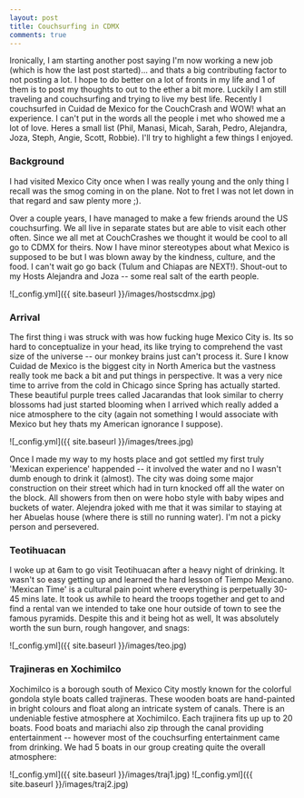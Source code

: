 ```yaml
---
layout: post
title: Couchsurfing in CDMX
comments: true
---
```

Ironically, I am starting another post saying I'm now working a new job (which is how the last post started)... and thats a big contributing factor to not posting a lot. I hope to do better on a lot of fronts in my life and 1 of them is to post my thoughts to out to the ether a bit more. 
Luckily I am still traveling and couchsurfing and trying to live my best life. Recently I couchsurfed in Cuidad de Mexico for the CouchCrash and WOW! what an experience.  I can't put in the words all the people i met who showed me a lot of love. Heres a small list (Phil, Manasi, Micah, Sarah, Pedro, Alejandra, Joza, Steph, Angie, Scott, Robbie). I'll try to highlight a few things I enjoyed. 

### Background
I had visited Mexico City once when I was really young and the only thing I recall was the smog coming in on the plane. Not to fret I was not let down in that regard and saw plenty more ;).

Over a couple years, I have managed to make a few friends around the US couchsurfing. We all live in separate states but are able to visit each other often. Since we all met at CouchCrashes we thought it would be cool to all go to CDMX for theirs. Now I have minor stereotypes about what Mexico is supposed to be but I was blown away by the kindness, culture, and the food. I can't wait go go back (Tulum and Chiapas are NEXT!). Shout-out to my Hosts Alejandra and Joza -- some real salt of the earth people. 

![_config.yml]({{ site.baseurl }}/images/hostscdmx.jpg)


### Arrival 
The first thing i was struck with was how fucking huge Mexico City is. Its so hard to conceptualize in your head, its like trying to comprehend the vast size of the universe -- our monkey brains just can't process it. Sure I know Cuidad de Mexico is the biggest city in North America but the vastness really took me back a bit and put things in perspective. It was a very nice time to arrive from the cold in Chicago since Spring has actually started. These beautiful purple trees called Jacarandas that look similar to cherry blossoms had just started blooming when I arrived which really added a nice atmosphere to the city (again not something I would associate with Mexico but hey thats my American ignorance I suppose). 

![_config.yml]({{ site.baseurl }}/images/trees.jpg)

Once I made my way to my hosts place and got settled my first truly 'Mexican experience' happended -- it involved the water and no I wasn't dumb enough to drink it (almost). The city was doing some major construction on their street which had in turn knocked off all the water on the block. All showers from then on were hobo style with baby wipes and buckets of water. Alejendra joked with me that it was similar to staying at her Abuelas house (where there is still no running water). I'm not a picky person and persevered. 

### Teotihuacan
I woke up at 6am to go visit Teotihuacan after a heavy night of drinking. It wasn't so easy getting up and learned the hard lesson of Tiempo Mexicano. 'Mexican Time' is a cultural pain point where everything is perpetually 30-45 mins late. It took us awhile to heard the troops together and get to and find a rental van we intended to take one hour outside of town to see the famous pyramids. Despite this and it being hot as well, It was absolutely worth the sun burn, rough hangover, and snags:

![_config.yml]({{ site.baseurl }}/images/teo.jpg)

### Trajineras en Xochimilco
Xochimilco is a borough south of Mexico City mostly known for the colorful gondola style boats called trajineras. These wooden boats are hand-painted in bright colours and float along an intricate system of canals. There is an undeniable festive atmosphere at Xochimilco. Each trajinera fits up up to 20 boats. Food boats and mariachi also zip through the canal providing entertainment -- however most of the couchsurfing entertainment came from drinking. We had 5 boats in our group creating quite the overall atmosphere: 

![_config.yml]({{ site.baseurl }}/images/traj1.jpg)
![_config.yml]({{ site.baseurl }}/images/traj2.jpg)






